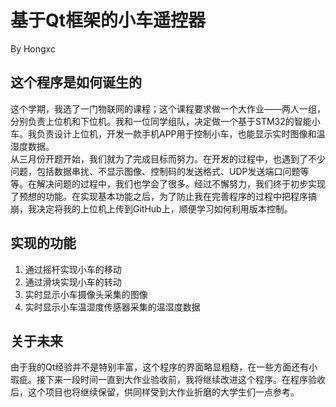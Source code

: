 # 基于Qt框架的小车遥控器
By Hongxc
## 这个程序是如何诞生的
这个学期，我选了一门物联网的课程；这个课程要求做一个大作业——两人一组，分别负责上位机和下位机。我和一位同学组队，决定做一个基于STM32的智能小车。我负责设计上位机，开发一款手机APP用于控制小车，也能显示实时图像和温湿度数据。  
从三月份开题开始，我们就为了完成目标而努力。在开发的过程中，也遇到了不少问题，包括数据串扰、不显示图像、控制码的发送格式、UDP发送端口问题等等。在解决问题的过程中，我们也学会了很多。经过不懈努力，我们终于初步实现了预想的功能。在实现基本功能之后，为了防止我在完善程序的过程中把程序搞崩，我决定将我的上位机上传到GitHub上，顺便学习如何利用版本控制。  
## 实现的功能
1. 通过摇杆实现小车的移动
2. 通过滑块实现小车的转动
3. 实时显示小车摄像头采集的图像
4. 实时显示小车温湿度传感器采集的温湿度数据
## 关于未来
由于我的Qt经验并不是特别丰富，这个程序的界面略显粗糙，在一些方面还有小瑕疵。接下来一段时间一直到大作业验收前，我将继续改进这个程序。在程序验收后，这个项目也将继续保留，供同样受到大作业折磨的大学生们一点参考。  
